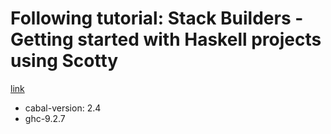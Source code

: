 # Following tutorial: Stack Builders - Getting started with Haskell projects using Scotty

[link](https://www.stackbuilders.com/blog/getting-started-with-haskell-projects-using-scotty/)

- cabal-version: 2.4
- ghc-9.2.7
